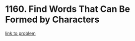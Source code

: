 # 1160. Find Words That Can Be Formed by Characters

[link to problem](https://leetcode.com/problems/find-words-that-can-be-formed-by-characters/)
